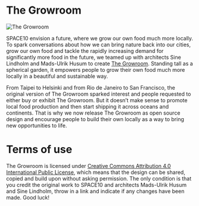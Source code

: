 # The Growroom

![The Growroom](https://github.com/space10-community/the-growroom/raw/master/growroom.png)

SPACE10 envision a future, where we grow our own food much more locally. To spark conversations about how we can bring nature back into our cities, grow our own food and tackle the rapidly increasing demand for significantly more food in the future, we teamed up with architects Sine Lindholm and Mads-Ulrik Husum to create [The Growroom](https://medium.com/space10-the-farm/space10-open-sources-the-growroom-aa7ca6621715#.jkt6zxkk9). Standing tall as a spherical garden, it empowers people to grow their own food much more locally in a beautiful and sustainable way.

From Taipei to Helsinki and from Rio de Janeiro to San Francisco, the original version of The Growroom sparked interest and people requested to either buy or exhibit The Growroom. But it doesn’t make sense to promote local food production and then start shipping it across oceans and continents. That is why we now release The Growroom as open source design and encourage people to build their own locally as a way to bring new opportunities to life.

# Terms of use

The Growroom is licensed under [Creative Commons Attribution 4.0 International Public License](https://creativecommons.org/licenses/by/4.0/legalcode), which means that the design can be shared, copied and build upon without asking permission. The only condition is that you credit the original work to SPACE10 and architects Mads-Ulrik Husum and Sine Lindholm, throw in a link and indicate if any changes have been made.
Good luck!